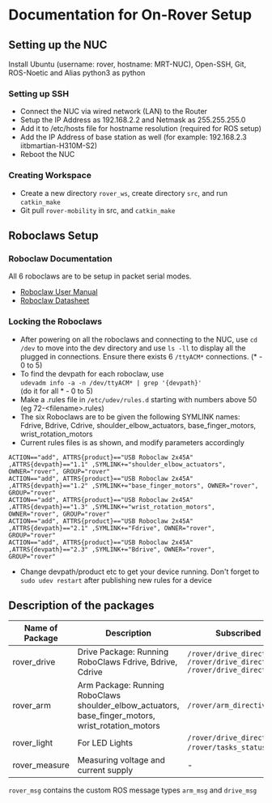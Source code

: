 # Documentation for On-Rover Setup

## Setting up the NUC

Install Ubuntu (username: rover, hostname: MRT-NUC), Open-SSH, Git, ROS-Noetic and Alias python3 as python

### Setting up SSH

* Connect the NUC via wired network (LAN) to the Router
* Setup the IP Address as 192.168.2.2 and Netmask as 255.255.255.0
* Add it to /etc/hosts file for hostname resolution (required for ROS setup)
* Add the IP Address of base station as well (for example: 192.168.2.3 iitbmartian-H310M-S2)
* Reboot the NUC

### Creating Workspace

* Create a new directory `rover_ws`, create directory `src`, and run `catkin_make`
* Git pull `rover-mobility` in src, and `catkin_make`

## Roboclaws Setup

### Roboclaw Documentation
All 6 roboclaws are to be setup in packet serial modes. <br/>
* [Roboclaw User Manual](https://downloads.basicmicro.com/docs/roboclaw_user_manual.pdf)
* [Roboclaw Datasheet](http://downloads.basicmicro.com/docs/roboclaw_datasheet_2x45A.pdf)

### Locking the Roboclaws
* After powering on all the roboclaws and connecting to the NUC, use `cd /dev` to move into the dev directory and use `ls -ll` to display all the plugged in connections. Ensure there exists 6 `/ttyACM*` connections. (* - 0 to 5)
* To find the devpath for each roboclaw, use  <br/>
   `udevadm info -a -n /dev/ttyACM* | grep '{devpath}'`<br/> (do it for all * - 0 to 5)
* Make a .rules file in `/etc/udev/rules.d` starting with numbers above 50 (eg 72-\<filename\>.rules)
* The six Roboclaws are to be given the following SYMLINK names: <br/>
  Fdrive, Bdrive, Cdrive, shoulder_elbow_actuators, base_finger_motors, wrist_rotation_motors
* Current rules files is as shown, and modify parameters accordingly

`ACTION=="add", ATTRS{product}=="USB Roboclaw 2x45A" ,ATTRS{devpath}=="1.1" ,SYMLINK+="shoulder_elbow_actuators", OWNER="rover", GROUP="rover"`<br/>
`ACTION=="add", ATTRS{product}=="USB Roboclaw 2x45A" ,ATTRS{devpath}=="1.2" ,SYMLINK+="base_finger_motors", OWNER="rover", GROUP="rover"`<br/>
`ACTION=="add", ATTRS{product}=="USB Roboclaw 2x45A" ,ATTRS{devpath}=="1.3" ,SYMLINK+="wrist_rotation_motors", OWNER="rover", GROUP="rover"`<br/>
`ACTION=="add", ATTRS{product}=="USB Roboclaw 2x45A" ,ATTRS{devpath}=="2.1" ,SYMLINK+="Fdrive", OWNER="rover", GROUP="rover"`<br/>
`ACTION=="add", ATTRS{product}=="USB Roboclaw 2x45A" ,ATTRS{devpath}=="2.3" ,SYMLINK+="Bdrive", OWNER="rover", GROUP="rover"`

* Change devpath/product etc to get your device running. Don't forget to `sudo udev restart` after publishing new rules for a device

## Description of the packages

| Name of Package | Description | Subscribed rostopics                                                                            | Published rostopics       |
| --- | --- |-------------------------------------------------------------------------------------------------|---------------------------|
| rover_drive | Drive Package: Running RoboClaws Fdrive, Bdrive, Cdrive | `/rover/drive_directives/manual` `/rover/drive_directives/autonomous` `/rover/drive_directives` | `/rover/drive_directives` |
| rover_arm | Arm Package: Running RoboClaws shoulder_elbow_actuators, base_finger_motors, wrist_rotation_motors | `/rover/arm_directives`                                                                         | -                         |
| rover_light | For LED Lights | `/rover/drive_directives` `/rover/tasks_status` `/rover/light`          | `/rover/light`                  |
| rover_measure | Measuring voltage and current supply | -                                                                                               | `/rover/measure`          |

`rover_msg` contains the custom ROS message types `arm_msg` and `drive_msg`
